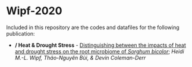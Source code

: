 # Wipf-2020

Included in this repository are the codes and datafiles for the following publication:
+ **/ Heat & Drought Stress** - [Distinguishing between the impacts of heat and drought stress on the root microbiome of *Sorghum bicolor*](https://doi.org/10.1094/PBIOMES-07-20-0052-R); *Heidi M.-L. Wipf, Thảo-Nguyên Bùi, & Devin Coleman-Derr* 
